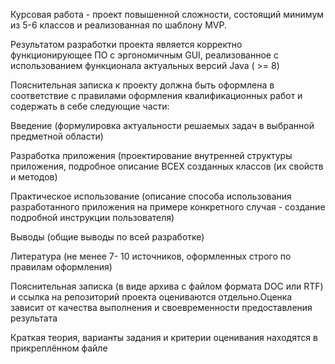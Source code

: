 Курсовая работа - проект повышенной сложности, состоящий минимум из 5-6 классов и реализованная по шаблону MVP.

Результатом разработки проекта является корректно функционирующее ПО с эргономичным GUI, реализованное с использованием функционала актуальных версий Java ( >= 8)

Пояснительная записка к проекту должна быть оформлена в соответствие с правилами оформления квалификационных работ и содержать в себе следующие части:

Введение (формулировка актуальности решаемых задач в выбранной предметной области)

Разработка приложения (проектирование внутренней структуры приложения, подробное описание ВСЕХ созданных классов (их свойств и методов)

Практическое использование (описание способа использования разработанного приложения на примере конкретного случая - создание подробной инструкции пользователя)

Выводы (общие выводы по всей разработке)

Литература (не менее 7- 10 источников, оформленных строго по правилам оформления)

Пояснительная записка (в виде архива с файлом формата DOC или RTF) и ссылка на репозиторий проекта оцениваются отдельно.Оценка зависит от качества выполнения и своевременности предоставления результата

Краткая теория, варианты задания и критерии оценивания находятся в прикреплённом файле
